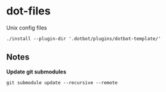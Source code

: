 # dot-files
Unix config files

```shell
./install --plugin-dir '.dotbot/plugins/dotbot-template/'
```


## Notes

**Update git submodules**
```shell
git submodule update --recursive --remote
```